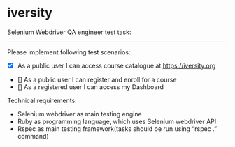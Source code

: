 iversity
========

Selenium Webdriver QA engineer test task:
_________________________________________

Please implement following test scenarios:

- [x]	As a public user I can access course catalogue at https://iversity.org
-	[] As a public user I can register and enroll for a course
- [] As a registered user I can access my Dashboard

Technical requirements:

*	Selenium webdriver as main testing engine
*	Ruby as programming language, which uses Selenium webdriver API
*	Rspec as main testing framework(tasks should be run using “rspec .” command)

